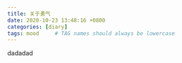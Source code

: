 ```yaml
---
title: 关于勇气
date: 2020-10-23 13:48:16 +0800
categories: [diary]
tags: mood     # TAG names should always be lowercase
---
```

dadadad